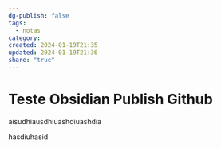 ```yaml
---
dg-publish: false
tags:
  - notas
category: 
created: 2024-01-19T21:35
updated: 2024-01-19T21:36
share: "true"
---
```


# Teste Obsidian Publish Github

aisudhiausdhiuashdiuashdia

hasdiuhasid
